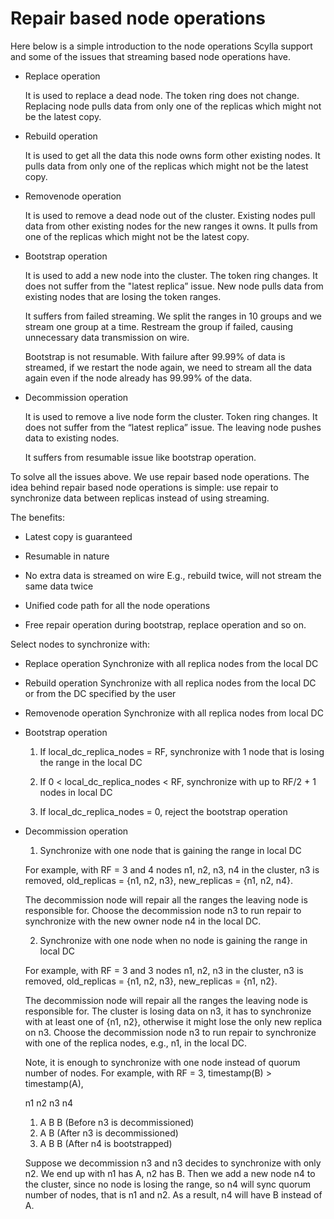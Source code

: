 # Repair based node operations

Here below is a simple introduction to the node operations Scylla support and
some of the issues that streaming based node operations have.

- Replace operation

   It is used to replace a dead node. The token ring does not change. Replacing
   node pulls data from only one of the replicas which might not be the latest
   copy.

- Rebuild operation

   It is used to get all the data this node owns form other existing nodes. It
   pulls data from only one of the replicas which might not be the latest copy.

- Removenode operation

   It is used to remove a dead node out of the cluster. Existing nodes pull
   data from other existing nodes for the new ranges it owns. It pulls from one
   of the replicas which might not be the latest copy.

- Bootstrap operation

   It is used to add a new node into the cluster. The token ring changes. It
   does not suffer from the "latest replica” issue. New node pulls data
   from existing nodes that are losing the token ranges.

   It suffers from failed streaming. We split the ranges in 10 groups and we
   stream one group at a time. Restream the group if failed, causing
   unnecessary data transmission on wire.

   Bootstrap is not resumable. With failure after 99.99% of data is streamed,
   if we restart the node again, we need to stream all the data again even if
   the node already has 99.99% of the data.

- Decommission operation

   It is used to remove a live node form the cluster. Token ring changes. It
   does not suffer from the “latest replica” issue. The leaving node pushes data
   to existing nodes.

   It suffers from resumable issue like bootstrap operation.

To solve all the issues above. We use repair based node operations. The idea
behind repair based node operations is simple: use repair to synchronize data
between replicas instead of using streaming.

The benefits:

- Latest copy is guaranteed

- Resumable in nature

- No extra data is streamed on wire
  E.g., rebuild twice, will not stream the same data twice

- Unified code path for all the node operations

- Free repair operation during bootstrap, replace operation and so on.

Select nodes to synchronize with:

- Replace operation
  Synchronize with all replica nodes from the local DC

- Rebuild operation
  Synchronize with all replica nodes from the local DC or from the DC specified by the user

- Removenode operation
  Synchronize with all replica nodes from local DC

- Bootstrap operation
  1) If local_dc_replica_nodes = RF, synchronize with 1 node that is losing the
  range in the local DC

  2) If 0 < local_dc_replica_nodes < RF, synchronize with
  up to RF/2 + 1 nodes in local DC

  3) If local_dc_replica_nodes = 0, reject the bootstrap operation

- Decommission operation
  1) Synchronize with one node that is gaining the range in local DC

  For example, with RF = 3 and 4 nodes n1, n2, n3, n4 in the cluster, n3 is
  removed, old_replicas = {n1, n2, n3}, new_replicas = {n1, n2, n4}.

  The decommission node will repair all the ranges the leaving node is
  responsible for. Choose the decommission node n3 to run repair to synchronize
  with the new owner node n4 in the local DC.

  2) Synchronize with one node when no node is gaining the range in local DC

  For example, with RF = 3 and 3 nodes n1, n2, n3 in the cluster, n3 is
  removed, old_replicas = {n1, n2, n3}, new_replicas = {n1, n2}.

  The decommission node will repair all the ranges the leaving node is
  responsible for. The cluster is losing data on n3, it has to synchronize with
  at least one of {n1, n2}, otherwise it might lose the only new replica on n3.
  Choose the decommission node n3 to run repair to synchronize with one of the
  replica nodes, e.g., n1, in the local DC.

  Note, it is enough to synchronize with one node instead of quorum number of
  nodes. For example, with RF = 3, timestamp(B) > timestamp(A),

     n1  n2  n3  n4
  1) A   B   B       (Before n3 is decommissioned)
  2) A   B           (After n3 is decommissioned)
  3) A   B       B   (After n4 is bootstrapped)

  Suppose we decommission n3 and n3 decides to synchronize with only n2. We end
  up with n1 has A, n2 has B. Then we add a new node n4 to the cluster, since
  no node is losing the range, so n4 will sync quorum number of nodes,
  that is n1 and n2. As a result, n4 will have B instead of A.
